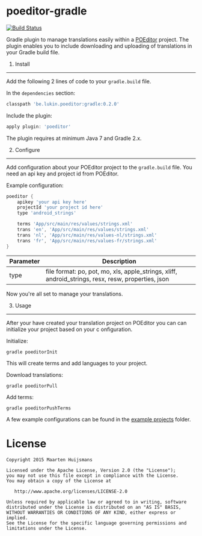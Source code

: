 poeditor-gradle
===============
[![Build Status](https://travis-ci.org/lukin0110/poeditor-gradle.svg)](https://travis-ci.org/lukin0110/poeditor-gradle)

Gradle plugin to manage translations easily within a [POEditor][1] project. The plugin enables you
to include downloading and uploading of translations in your Gradle build file.

1. Install
----------
Add the following 2 lines of code to your `gradle.build` file. 

In the `dependencies` section:
```groovy
classpath 'be.lukin.poeditor:gradle:0.2.0'
```

Include the plugin:
```groovy
apply plugin: 'poeditor'
```

The plugin requires at minimum Java 7 and Gradle 2.x.

2. Configure
-------------
Add configuration about your POEditor project to the `gradle.build` file. You need an api key and project id from 
POEditor.

Example configuration:

```groovy
poeditor {
    apikey 'your api key here'
    projectId 'your project id here'
    type 'android_strings'

    terms 'App/src/main/res/values/strings.xml'
    trans 'en', 'App/src/main/res/values/strings.xml'
    trans 'nl', 'App/src/main/res/values-nl/strings.xml'
    trans 'fr', 'App/src/main/res/values-fr/strings.xml'
}
```

Parameter    | Description
------------ | --------------------
type         | file format: po, pot, mo, xls, apple_strings, xliff, android_strings, resx, resw, properties, json

Now you're all set to manage your translations.

3. Usage
--------
After your have created your translation project on POEditor you can can initialize your project based on your c
onfiguration.

Initialize:
```
gradle poeditorInit
```
This will create terms and add languages to your project.


Download translations:
```
gradle poeditorPull
```

Add terms:
```
gradle poeditorPushTerms
```

A few example configurations can be found in the [example projects][3] folder.

License
=======

    Copyright 2015 Maarten Huijsmans

    Licensed under the Apache License, Version 2.0 (the "License");
    you may not use this file except in compliance with the License.
    You may obtain a copy of the License at

       http://www.apache.org/licenses/LICENSE-2.0

    Unless required by applicable law or agreed to in writing, software
    distributed under the License is distributed on an "AS IS" BASIS,
    WITHOUT WARRANTIES OR CONDITIONS OF ANY KIND, either express or implied.
    See the License for the specific language governing permissions and
    limitations under the License.


 [1]: https://poeditor.com/
 [2]: http://search.maven.org/remotecontent?filepath=be/lukin/poeditor/poeditor-client/0.1.1/poeditor-client-0.1.1.jar
 [3]: https://github.com/lukin0110/poeditor-gradle/blob/master/example-project/
 [snap]: https://oss.sonatype.org/content/repositories/snapshots/